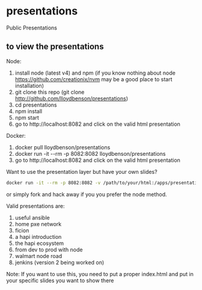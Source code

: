 presentations
=============

Public Presentations

## to view the presentations

Node:

1.  install node (latest v4) and npm (if you know nothing about node https://github.com/creationix/nvm may be a good place to start installation)
2.  git clone this repo (git clone http://github.com/lloydbenson/presentations)
3.  cd presentations
4.  npm install
5.  npm start
6.  go to http://localhost:8082 and click on the valid html presentation

Docker:

1.  docker pull lloydbenson/presentations
2.  docker run -it --rm -p 8082:8082 lloydbenson/presentations
3.  go to http://localhost:8082 and click on the valid html presentation

Want to use the presentation layer but have your own slides?

```bash
docker run -it --rm -p 8082:8082 -v /path/to/your/html:/apps/presentations/html lloydbenson/presentations
```
or simply fork and hack away if you you prefer the node method.

Valid presentations are:

1.  useful ansible
2.  home pxe network
3.  ficion
4.  a hapi introduction
5.  the hapi ecosystem
6.  from dev to prod with node
7.  walmart node road
8.  jenkins (version 2 being worked on) 


Note: If you want to use this, you need to put a proper index.html and put in your specific slides you want to show there


